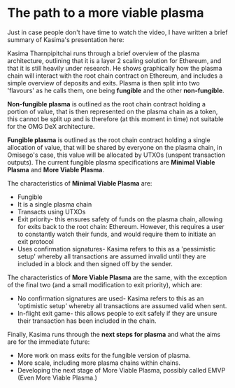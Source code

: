 # The path to a more viable plasma

Just in case people don't have time to watch the video, I have written a brief summary of Kasima's presentation here:

Kasima Tharnpipitchai runs through a brief overview of the plasma architecture, outlining that it is a layer 2 scaling solution for Ethereum, and that it is still heavily under research. He shows graphically how the plasma chain will interact with the root chain contract on Ethereum, and includes a simple overview of deposits and exits. Plasma is then split into two 'flavours' as he calls them, one being **fungible** and the other **non-fungible**.

**Non-fungible plasma** is outlined as the root chain contract holding a portion of value, that is then represented on the plasma chain as a token, this cannot be split up and is therefore \(at this moment in time\) not suitable for the OMG DeX architecture.

**Fungible plasma** is outlined as the root chain contract holding a single allocation of value, that will be shared by everyone on the plasma chain, in Omisego's case, this value will be allocated by UTXOs \(unspent transaction outputs\). The current fungible plasma specifications are **Minimal Viable Plasma** and **More Viable Plasma**.

The characteristics of **Minimal Viable Plasma** are:

* Fungible
* It is a single plasma chain
* Transacts using UTXOs
* Exit priority- this ensures safety of funds on the plasma chain, allowing for exits back to the root chain: Ethereum. However, this requires a user to constantly watch their funds, and would require them to initiate an exit protocol
* Uses confirmation signatures- Kasima refers to this as a 'pessimistic setup' whereby all transactions are assumed invalid until they are included in a block and then signed off by the sender.

The characteristics of **More Viable Plasma** are the same, with the exception of the final two \(and a small modification to exit priority\), which are:

* No confirmation signatures are used- Kasima refers to this as an 'optimistic setup' whereby all transactions are assumed valid when sent.
* In-flight exit game- this allows people to exit safely if they are unsure their transaction has been included in the chain.

Finally, Kasima runs through the **next steps for plasma** and what the aims are for the immediate future:

* More work on mass exits for the fungible version of plasma.
* More scale, including more plasma chains within chains.
* Developing the next stage of More Viable Plasma, possibly called EMVP \(Even More Viable Plasma.\)

